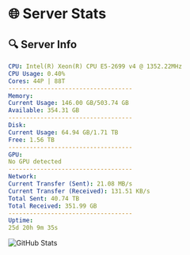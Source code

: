 # 🌐 Server Stats
## 🔍 Server Info
```yaml
CPU: Intel(R) Xeon(R) CPU E5-2699 v4 @ 1352.22MHz
CPU Usage: 0.40%
Cores: 44P | 88T
-----------------------------------
Memory:
Current Usage: 146.00 GB/503.74 GB
Available: 354.31 GB
-----------------------------------
Disk:
Current Usage: 64.94 GB/1.71 TB
Free: 1.56 TB
-----------------------------------
GPU:
No GPU detected
-----------------------------------
Network:
Current Transfer (Sent): 21.08 MB/s
Current Transfer (Received): 131.51 KB/s
Total Sent: 40.74 TB
Total Received: 351.99 GB
-----------------------------------
Uptime:
25d 20h 9m 35s
```
![GitHub Stats](https://img.shields.io/badge/Updated-2025-04-02_17:32:24-blue)